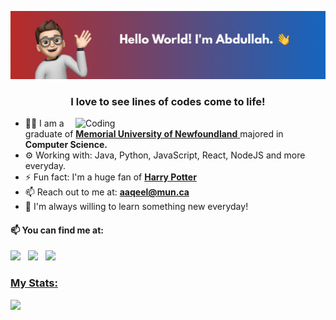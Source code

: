 ![Banner](https://github.com/abdlaqeel/abdlaqeel/blob/main/Abdullah%20Header.png)
<h3 align="center">I love to see lines of codes come to life!</h3>
<img align="right" alt="Coding" width="400" src="https://media.giphy.com/media/JmJMzlXOiI0dq/giphy.gif?cid=ecf05e47sukdymzz0yxb8r0phbzp730j5bfljkq0qkzdzx2n&rid=giphy.gif&ct=g">

- 👨‍🏛 I am a graduate of <a href="https://www.cs.mun.ca/"> **Memorial University of Newfoundland** </a> majored in **Computer Science.**
- ⚙️ Working with: Java, Python, JavaScript, React, NodeJS and more everyday.
- ⚡️ Fun fact: I'm a huge fan of  <a href="[https://cs.mun.ca/](https://media.giphy.com/media/eax0rh3OERAYg/giphy.gif?cid=ecf05e4723okqwsnydjhf8sxsn1s9s89oqxpr372x7qcvf49&rid=giphy.gif&ct=g)"> **Harry Potter** </a>
- 📫 Reach out to me at: **aaqeel@mun.ca**
- 🌱 I'm always willing to learn something new everyday!


 #### 📫 You can find me at:
  
  [<img src="https://img.icons8.com/color/48/000000/linkedin.png" width="3.5%"/>](https://www.linkedin.com/in/abdlaqeel/)  &nbsp; 
  [<img src="https://img.icons8.com/color/344/domain--v1.png" width="3.5%"/>](https://abdlaqeel.github.io/portfolio/cs-portfolio.html)  &nbsp;
  <a href="mailto:aaqeel@mun.ca"> <img src="https://img.icons8.com/fluent/48/000000/gmail.png" width="3.5%"/>
 
 ### My Stats:
 
 <img height="150em" src="https://github-readme-stats.vercel.app/api/top-langs/?username=abdlaqeel&layout=compact&langs_count=8"/>
 
